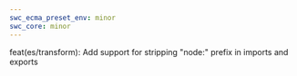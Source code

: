 ```yaml
---
swc_ecma_preset_env: minor
swc_core: minor
---
```


feat(es/transform): Add support for stripping "node:" prefix in imports and exports
